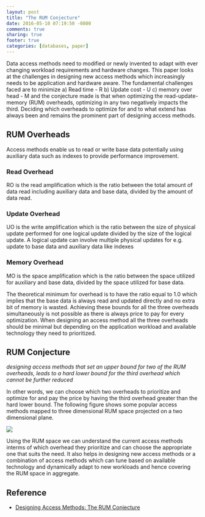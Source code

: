 ```yaml
---
layout: post
title: "The RUM Conjecture"
date: 2016-05-10 07:19:50 -0800
comments: true
sharing: true
footer: true
categories: [databases, paper]
---
```

Data access methods need to modified or newly invented to adapt with ever changing workload requirements and hardware changes. This paper looks at the challenges in designing new access methods which increasingly needs to be application and hardware aware. The fundamental challenges faced are to minimize a)  Read time - R b) Update cost - U c) memory over head - M and the conjecture made is that when optimizing the read-update-memory (RUM) overheads, optimizing in any two negatively impacts the third. Deciding which overheads to optimize for and to what extend has always been and remains the prominent part of designing access methods.
<!--more-->

## RUM Overheads ##
Access methods enable us to read or write base data potentially using auxiliary data such as indexes to provide performance improvement.

### Read Overhead ###
RO is the read amplification which is the ratio between the total amount of data read including auxiliary data and base data, divided by the amount of data read.

### Update Overhead ###
UO is the write amplification which is the ratio between the size of physical update performed for one logical update divided by the size of the logical update. A logical update can involve multiple physical updates for e.g. update to base data and auxiliary data like indexes

### Memory Overhead ###
MO is the space amplification which is the ratio between the space utilized for auxiliary and base data, divided by the space utilized for base data.

The theoretical minimum for overhead is to have the ratio equal to 1.0 which implies that the base data is always read and updated directly and no extra bit of memory is wasted. Achieving these bounds for all the three overheads simultaneously is not possible as there is always price to pay for every optimization. When designing an access method all the three overheads should be minimal but depending on the application workload and available technology they need to prioritized. 

## RUM Conjecture ##

*designing access methods that set an upper bound for two of the RUM overheads, leads to a hard lower bound for the third overhead which cannot be further reduced*

In other words, we can choose which two overheads to prioritize and optimize for and pay the price by having the third overhead greater than the hard lower bound. The following figure shows some popular access methods mapped to three dimensional RUM space projected on a two dimensional plane.

<img src="{{ root_url }}/images/rum/rum-space.png" ALIGN=”center” />

 Using the RUM space we can understand the current access methods interms of which overhead they prioritize and can choose the appropriate one that suits the need. It also helps in designing new access methods or a combination of access methods which can tune based on available technology and dynamically adapt to new workloads and hence covering the RUM space in aggregate.

## Reference ##

- [Designing Access Methods: The RUM Conjecture](https://stratos.seas.harvard.edu/files/stratos/files/rum.pdf)
